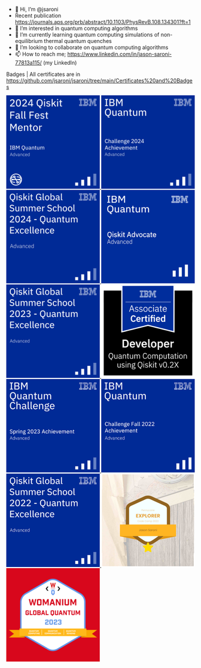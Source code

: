 - 👋 Hi, I’m @jsaroni
- Recent publication https://journals.aps.org/prb/abstract/10.1103/PhysRevB.108.134301?ft=1
- 👀 I’m interested in quantum computing algorithms
- 🌱 I’m currently learning quantum computing simulations of non-equilibrium thermal quantum quenches 
- 💞️ I’m looking to collaborate on quantum computing algorithms
- 📫 How to reach me; https://www.linkedin.com/in/jason-saroni-77813a115/ (my LinkedIn)

<!---
jsaroni/jsaroni is a ✨ special ✨ repository because its `README.md` (this file) appears on your GitHub profile.
You can click the Preview link to take a look at your changes.
--->


Badges | All certificates are in https://github.com/jsaroni/jsaroni/tree/main/Certificates%20and%20Badges




<a href="https://www.credly.com/badges/eadd7836-a985-4b3b-8e70-75270a7424d3" rel="nofollow">
    <img src="https://github.com/jsaroni/jsaroni/blob/main/Certificates%20and%20Badges/2024/2024_20Qiskit_20Fall_20Fest_20Mentor.png" width="250" height="250" style="max-width: 100%;">
</a>



<a href="https://www.credly.com/badges/07b6734f-403e-414d-bc8b-eaf1ae13110e/public_url" rel="nofollow">
    <img src="https://github.com/jsaroni/jsaroni/blob/main/Certificates%20and%20Badges/2023/ibm-quantum-challenge-2024-achievement.png" width="250" height="250" style="max-width: 100%;">
</a>



<a href="https://www.credly.com/badges/27b5140a-9699-4434-8a2d-e7787e65620b" rel="nofollow">
    <img src="https://github.com/jsaroni/jsaroni/blob/main/Certificates%20and%20Badges/2023/qiskit-global-summer-school-2024-quantum-excellence.png" width="250" height="250" style="max-width: 100%;">
</a>




<a href="https://www.credly.com/badges/bb1039cc-b1b5-448c-a4f1-5f81f13b1bd1" rel="nofollow">
    <img src="https://github.com/jsaroni/jsaroni/blob/main/Certificates%20and%20Badges/2023/qiskit-advocate.png" width="250" height="250" style="max-width: 100%;">
</a>




<a href="https://www.credly.com/badges/93cc0c95-3361-4c6e-b127-18be15d70b0b" rel="nofollow">
    <img src="https://github.com/jsaroni/jsaroni/blob/main/Certificates%20and%20Badges/2023/qiskit-global-summer-school-2023-quantum-excellence.png" width="250" height="250" style="max-width: 100%;">
</a>



<a href="https://www.credly.com/badges/fd347c0e-adc4-4e01-a7c4-ad32f1a47d2b" rel="nofollow">
    <img src="https://github.com/jsaroni/jsaroni/blob/main/Certificates%20and%20Badges/2023/ibm-certified-associate-developer-quantum-computation-using-qiskit-v0-2x.png" width="250" height="250" style="max-width: 100%;">
</a>


<a href="https://www.credly.com/badges/7c44cbcb-cf43-4aa6-bc2b-f8fde327b4f7" rel="nofollow">
    <img src="https://github.com/jsaroni/jsaroni/blob/main/Certificates%20and%20Badges/2023/ibm_spring_challenge_2023.png" width="250" height="250" style="max-width: 100%;">
</a>


<a href="https://www.credly.com/badges/7b9d30e9-775d-49a4-90d8-08f7d705ef68" rel="nofollow">
    <img src="https://github.com/jsaroni/jsaroni/blob/main/Certificates%20and%20Badges/2023/ibm_fall_challenge_2022.png" width="250" height="250" style="max-width: 100%;">
</a>


<a href="https://www.credly.com/badges/127ca422-8291-40fc-8686-3449f9a20a80" rel="nofollow">
    <img src="https://github.com/jsaroni/jsaroni/blob/main/Certificates%20and%20Badges/2023/qgss_2022.png" width="250" height="250" style="max-width: 100%;">
</a>



<a href="https://verified.sertifier.com/en/verify/50417793084750/" rel="nofollow">
    <img src="https://github.com/jsaroni/jsaroni/blob/main/Certificates%20and%20Badges/2023/PennyLane_Explorer_2022.png" width="250" height="250" style="max-width: 100%;">
</a>




<a href="https://www.virtualbadge.io/certificate-validator?credential=cfe09f77-18ed-42c4-919a-9ef0a1155a3c" rel="nofollow">
    <img src="https://github.com/jsaroni/jsaroni/blob/main/Certificates%20and%20Badges/2023/Womanium_2023_top_achievement.png" width="250" height="250" style="max-width: 100%;">
</a>









